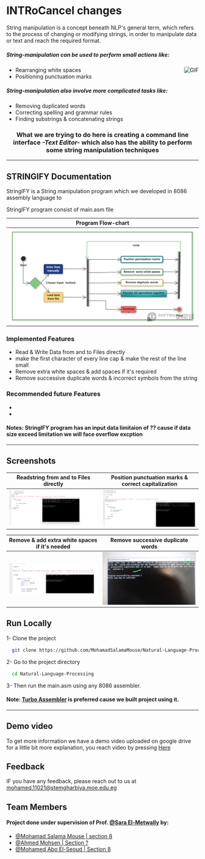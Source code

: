 
# INTRoCancel changes
String manipulation is a concept beneath NLP's general term, which refers to the process of changing or modifying strings, in order to manipulate 
data or text and reach the required format.

##### String-manipulation can be used to perform small actions like:

<img align="right" alt="GIF" height="160px" src="https://media.giphy.com/media/du3J3cXyzhj75IOgvA/giphy.gif" /> 

 - Rearranging white spaces
 - Positioning punctuation marks
 


##### String-manipulation also involve more complicated tasks like: 
- Removing duplicated words
- Correcting spelling and grammar rules
- Finding substrings & concatenating strings
 

<h3 align="center"> What we are trying to do here is  creating a command line interface <i>-Text Editor-</i> which also has the ability to perform some string manipulation techniques</h3>

---

## STRINGIFY Documentation
StringIFY is a String manipulation program which we developed in 8086 assembly language to 

StringIFY program consist of main.asm file 




|  Program Flow-chart             | 
| -------             |
| <img src="https://github.com/MohamadSalamaMouse/Natural-Language-Processing/blob/main/resources/Photos/Activitydiagram1.png" width="1000" />   | 


### Implemented Features
- Read & Write Data from and to Files directly
- make the first character of every line cap & make the rest of the line small 
- Remove extra white spaces & add spaces if it's required
- Remove successive duplicate words & incorrect symbols from the string

### Recommended future Features
-
-

#### Notes: StringIFY program has an input data limitaion of ?? cause if data size exceed limitation we will face overflow excption
---

## Screenshots

Readstring from and to Files directly             |  Position punctuation marks & correct capitalization 
:-------------------------:|:-------------------------:
  <img src="https://github.com/MohamadSalamaMouse/Natural-Language-Processing/blob/main/resources/Photos/1.jpg" width="500" />  |    <img src="https://github.com/MohamadSalamaMouse/Natural-Language-Processing/blob/main/resources/Photos/2.jpg" width="500" />

 Remove & add extra white spaces if it's needed          |  Remove successive duplicate words  
:-------------------------:|:-------------------------:
  <img src="https://github.com/MohamadSalamaMouse/Natural-Language-Processing/blob/main/resources/Photos/3.jpg" width="500" />  |    <img src="https://github.com/MohamadSalamaMouse/Natural-Language-Processing/blob/main/resources/Photos/4.jpg" width="500" />


## Run Locally

1- Clone the project

```bash
  git clone https://github.com/MohamadSalamaMouse/Natural-Language-Processing.git
```

2- Go to the project directory

```bash
  cd Natural-Language-Processing
```

3- Then run the main.asm using any 8086 assembler.
#### Note: [Turbo Assembler](https://sourceforge.net/projects/guitasm8086/)  is preferred cause we built project using it.

---
## Demo video
To get more information we have a demo video uploaded on google drive for a little bit more explanation, you reach video by pressing [Here]()

## Feedback
IF you have any feedback, please reach out to us at mohamed.11021@stemgharbiya.moe.edu.eg


## Team Members

#### Project done under supervision of  Prof. [@Sara El-Metwally](https://github.com/SaraEl-Metwally) by:
- [@Mohamad Salama Mouse | section 8](https://github.com/MohamadSalamaMouse)
- [@Ahmed Mohsen   | Section  ?](https://github.com/PrinceEGY)
- [@Mohamed Abo El-Seoud | Section 8](https://github.com/MAES-Pyramids)

